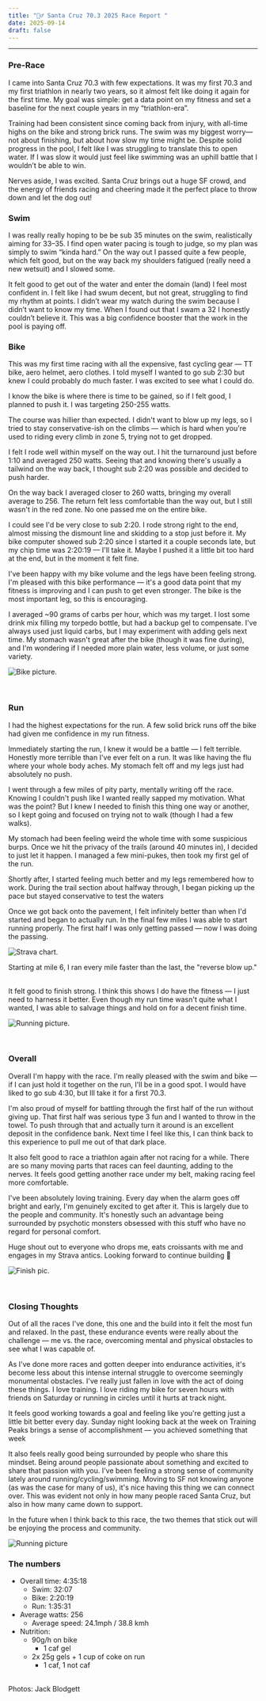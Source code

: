 ```yaml
---
title: "🏊‍♂️ Santa Cruz 70.3 2025 Race Report "
date: 2025-09-14
draft: false
---
```


---

### Pre-Race

I came into Santa Cruz 70.3 with few expectations. It was my first 70.3 and my first triathlon in nearly two years, so it almost felt like doing it again for the first time. My goal was simple: get a data point on my fitness and set a baseline for the next couple years in my “triathlon-era”.

Training had been consistent since coming back from injury, with all-time highs on the bike and strong brick runs. The swim was my biggest worry—not about finishing, but about how slow my time might be. Despite solid progress in the pool, I felt like I was struggling to translate this to open water. If I was slow it would just feel like swimming was an uphill battle that I wouldn’t be able to win.

Nerves aside, I was excited. Santa Cruz brings out a huge SF crowd, and the energy of friends racing and cheering made it the perfect place to throw down and let the dog out!

### Swim

I was really really hoping to be be sub 35 minutes on the swim, realistically aiming for 33–35. I find open water pacing is tough to judge, so my plan was simply to swim “kinda hard.” On the way out I passed quite a few people, which felt good, but on the way back my shoulders fatigued (really need a new wetsuit) and I slowed some.

It felt good to get out of the water and enter the domain (land) I feel most confident in. I felt like I had swum decent, but not great, struggling to find my rhythm at points. I didn’t wear my watch during the swim because I didn’t want to know my time. When I found out that I swam a 32 I honestly couldn’t believe it. This was a big confidence booster that the work in the pool is paying off.

### Bike

This was my first time racing with all the expensive, fast cycling gear — TT bike, aero helmet, aero clothes. I told myself I wanted to go sub 2:30 but knew I could probably do much faster. I was excited to see what I could do.

I know the bike is where there is time to be gained, so if I felt good, I planned to push it. I was targeting 250-255 watts.

The course was hillier than expected. I didn't want to blow up my legs, so I tried to stay conservative-ish on the climbs — which is hard when you're used to riding every climb in zone 5, trying not to get dropped.

I felt I rode well within myself on the way out. I hit the turnaround just before 1:10 and averaged 250 watts. Seeing that and knowing there's usually a tailwind on the way back, I thought sub 2:20 was possible and decided to push harder.

On the way back I averaged closer to 260 watts, bringing my overall average to 256. The return felt less comfortable than the way out, but I still wasn't in the red zone. No one passed me on the entire bike.

I could see I'd be very close to sub 2:20. I rode strong right to the end, almost missing the dismount line and skidding to a stop just before it. My bike computer showed sub 2:20 since I started it a couple seconds late, but my chip time was 2:20:19 — I'll take it. Maybe I pushed it a little bit too hard at the end, but in the moment it felt fine.

I've been happy with my bike volume and the legs have been feeling strong. I'm pleased with this bike performance — it's a good data point that my fitness is improving and I can push to get even stronger. The bike is the most important leg, so this is encouraging.

I averaged ~90 grams of carbs per hour, which was my target. I lost some drink mix filling my torpedo bottle, but had a backup gel to compensate. I've always used just liquid carbs, but I may experiment with adding gels next time. My stomach wasn't great after the bike (though it was fine during), and I'm wondering if I needed more plain water, less volume, or just some variety.

![Bike picture.](/santa-cruz/sc-bike-min.JPEG)

<!-- <div class="centered">
    Locked in on the bike
</div> -->

<br>

### Run

I had the highest expectations for the run. A few solid brick runs off the bike had given me confidence in my run fitness.

Immediately starting the run, I knew it would be a battle — I felt terrible. Honestly more terrible than I've ever felt on a run. It was like having the flu where your whole body aches. My stomach felt off and my legs just had absolutely no push.

I went through a few miles of pity party, mentally writing off the race. Knowing I couldn't push like I wanted really sapped my motivation. What was the point? But I knew I needed to finish this thing one way or another, so I kept going and focused on trying not to walk (though I had a few walks).

My stomach had been feeling weird the whole time with some suspicious burps. Once we hit the privacy of the trails (around 40 minutes in), I decided to just let it happen. I managed a few mini-pukes, then took my first gel of the run.

Shortly after, I started feeling much better and my legs remembered how to work. During the trail section about halfway through, I began picking up the pace but stayed conservative to test the waters

Once we got back onto the pavement, I felt infinitely better than when I'd started and began to actually run. In the final few miles I was able to start running properly. The first half I was only getting passed — now I was doing the passing.

![Strava chart.](/santa-cruz/sc-strava-min.jpg)

<div class="centered">
Starting at mile 6, I ran every mile faster than the last, the "reverse blow up."</div>

<br>

It felt good to finish strong. I think this shows I do have the fitness — I just need to harness it better. Even though my run time wasn't quite what I wanted, I was able to salvage things and hold on for a decent finish time.

![Running picture.](/santa-cruz/sc-run-min.jpg)

<!-- <div class="centered">
    Feeling it on the run
</div> -->

<br>

### Overall

Overall I'm happy with the race. I'm really pleased with the swim and bike — if I can just hold it together on the run, I'll be in a good spot. I would have liked to go sub 4:30, but Ill take it for a first 70.3.

I'm also proud of myself for battling through the first half of the run without giving up. That first half was serious type 3 fun and I wanted to throw in the towel. To push through that and actually turn it around is an excellent deposit in the confidence bank. Next time I feel like this, I can think back to this experience to pull me out of that dark place.

It also felt good to race a triathlon again after not racing for a while. There are so many moving parts that races can feel daunting, adding to the nerves. It feels good getting another race under my belt, making racing feel more comfortable.

I've been absolutely loving training. Every day when the alarm goes off bright and early, I'm genuinely excited to get after it. This is largely due to the people and community. It's honestly such an advantage being surrounded by psychotic monsters obsessed with this stuff who have no regard for personal comfort.

Huge shout out to everyone who drops me, eats croissants with me and engages in my Strava antics. Looking forward to continue building 💪

![Finish pic.](/santa-cruz/sc-finish.JPEG)

<!-- <div class="centered">
    Locked in on the bike
</div> -->

<br>

### Closing Thoughts

Out of all the races I've done, this one and the build into it felt the most fun and relaxed. In the past, these endurance events were really about the challenge — me vs. the race, overcoming mental and physical obstacles to see what I was capable of.

As I've done more races and gotten deeper into endurance activities, it's become less about this intense internal struggle to overcome seemingly monumental obstacles. I've really just fallen in love with the act of doing these things. I love training. I love riding my bike for seven hours with friends on Saturday or running in circles until it hurts at track night.

It feels good working towards a goal and feeling like you're getting just a little bit better every day. Sunday night looking back at the week on Training Peaks brings a sense of accomplishment — you achieved something that week

It also feels really good being surrounded by people who share this mindset. Being around people passionate about something and excited to share that passion with you. I've been feeling a strong sense of community lately around running/cycling/swimming. Moving to SF not knowing anyone (as was the case for many of us), it's nice having this thing we can connect over. This was evident not only in how many people raced Santa Cruz, but also in how many came down to support.

In the future when I think back to this race, the two themes that stick out will be enjoying the process and community.

![Running picture](/santa-cruz/sc-run2-min.jpg)

### The numbers

- Overall time: 4:35:18
  - Swim: 32:07
  - Bike: 2:20:19
  - Run: 1:35:31
- Average watts: 256
  - Average speed: 24.1mph / 38.8 kmh
- Nutrition:
  - 90g/h on bike
    - 1 caf gel
  - 2x 25g gels + 1 cup of coke on run
    - 1 caf, 1 not caf

<br>
Photos: Jack Blodgett

